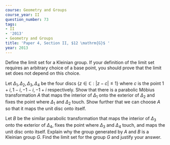 ```yaml
---
course: Geometry and Groups
course_year: II
question_number: 73
tags:
- II
- '2013'
- Geometry and Groups
title: 'Paper 4, Section II, $12 \mathrm{G}$ '
year: 2013
---
```




Define the limit set for a Kleinian group. If your definition of the limit set requires an arbitrary choice of a base point, you should prove that the limit set does not depend on this choice.

Let $\Delta_{1}, \Delta_{2}, \Delta_{3}, \Delta_{4}$ be the four discs $\{z \in \mathbb{C}:|z-c| \leqslant 1\}$ where $c$ is the point $1+i, 1-i,-1-i,-1+i$ respectively. Show that there is a parabolic Möbius transformation $A$ that maps the interior of $\Delta_{1}$ onto the exterior of $\Delta_{2}$ and fixes the point where $\Delta_{1}$ and $\Delta_{2}$ touch. Show further that we can choose $A$ so that it maps the unit disc onto itself.

Let $B$ be the similar parabolic transformation that maps the interior of $\Delta_{3}$ onto the exterior of $\Delta_{4}$, fixes the point where $\Delta_{3}$ and $\Delta_{4}$ touch, and maps the unit disc onto itself. Explain why the group generated by $A$ and $B$ is a Kleinian group $G$. Find the limit set for the group $G$ and justify your answer.